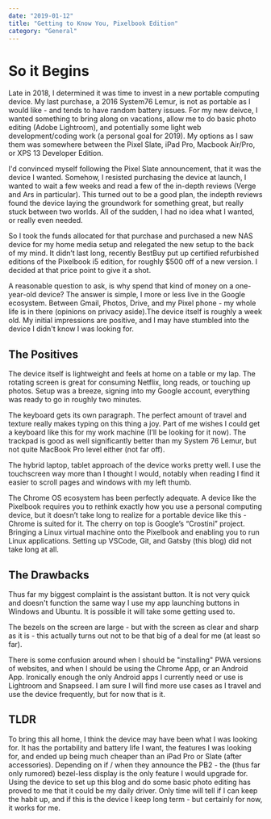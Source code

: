 ```yaml
---
date: "2019-01-12"
title: "Getting to Know You, Pixelbook Edition"
category: "General"
---
```

# So it Begins

Late in 2018, I determined it was time to invest in a new portable computing device. My last purchase, a 2016 System76 Lemur, is not as portable as I would like - and tends to have random battery issues. For my new deivce, I wanted something to bring along on vacations, allow me to do basic photo editing (Adobe Lightroom), and potentially some light web development/coding work (a personal goal for 2019). My options as I saw them was somewhere between the Pixel Slate, iPad Pro, Macbook Air/Pro, or XPS 13 Developer Edition.

I'd convinced myself following the Pixel Slate announcement, that it was the device I wanted. Somehow, I resisted purchasing the device at launch, I wanted to wait a few weeks and read a few of the in-depth reviews (Verge and Ars in particular). This turned out to be a good plan, the indepth reviews found the device laying the groundwork for something great, but really stuck between two worlds. All of the sudden, I had no idea what I wanted, or really even needed.

So I took the funds allocated for that purchase and purchased a new NAS device for my home media setup and relegated the new setup to the back of my mind. It didn’t last long, recently BestBuy put up certified refurbished editions of the Pixelbook i5 edition, for roughly $500 off of a new version. I decided at that price point to give it a shot.

A reasonable question to ask, is why spend that kind of money on a one-year-old device? The answer is simple, I more or less live in the Google ecosystem. Between Gmail, Photos, Drive, and my Pixel phone - my whole life is in there (opinions on privacy aside).The device itself is roughly a week old. My initial impressions are positive, and I may have stumbled into the device I didn't know I was looking for.

## The Positives

The device itself is lightweight and feels at home on a table or my lap. The rotating screen is great for consuming Netflix, long reads, or touching up photos. Setup was a breeze, signing into my Google account, everything was ready to go in roughly two minutes.

The keyboard gets its own paragraph. The perfect amount of travel and texture really makes typing on this thing a joy. Part of me wishes I could get a keyboard like this for my work machine (I’ll be looking for it now). The trackpad is good as well significantly better than my System 76 Lemur, but not quite MacBook Pro level either (not far off).

The hybrid laptop, tablet approach of the device works pretty well. I use the touchscreen way more than I thought I would, notably when reading I find it easier to scroll pages and windows with my left thumb.

The Chrome OS ecosystem has been perfectly adequate. A device like the Pixelbook requires you to rethink exactly how you use a personal computing device, but it doesn’t take long to realize for a portable device like this - Chrome is suited for it. The cherry on top is Google’s “Crostini” project. Bringing a Linux virtual machine onto the Pixelbook and enabling you to run Linux applications. Setting up VSCode, Git, and Gatsby (this blog) did not take long at all.

## The Drawbacks

Thus far my biggest complaint is the assistant button. It is not very quick and doesn't function the same way I use my app launching buttons in Windows and Ubuntu. It is possible it will take some getting used to.

The bezels on the screen are large - but with the screen as clear and sharp as it is - this actually turns out not to be that big of a deal for me (at least so far).

There is some confusion around when I should be "installing" PWA versions of websites, and when I should be using the Chrome App, or an Android App. Ironically enough the only Android apps I currently need or use is Lightroom and Snapseed. I am sure I will find more use cases as I travel and use the device frequently, but for now that is it.

## TLDR

To bring this all home, I think the device may have been what I was looking for. It has the portability and battery life I want, the features I was looking for, and ended up being much cheaper than an iPad Pro or Slate (after accessories). Depending on if / when they announce the PB2 - the (thus far only rumored) bezel-less display is the only feature I would upgrade for. Using the device to set up this blog and do some basic photo editing has proved to me that it could be my daily driver. Only time will tell if I can keep the habit up, and if this is the device I keep long term - but certainly for now, it works for me.
